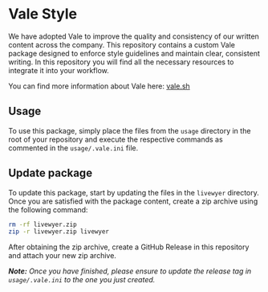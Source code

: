 # Vale Style

We have adopted Vale to improve the quality and consistency of our written content across the company. This repository contains a custom Vale package designed to enforce style guidelines and maintain clear, consistent writing. In this repository you will find all the necessary resources to integrate it into your workflow.

You can find more information about Vale here: [vale.sh](https://vale.sh/docs)

## Usage

To use this package, simply place the files from the `usage` directory in the root of your repository and execute the respective commands as commented in the `usage/.vale.ini` file.

## Update package

To update this package, start by updating the files in the `livewyer` directory. Once you are satisfied with the package content, create a zip archive using the following command:

```bash
rm -rf livewyer.zip
zip -r livewyer.zip livewyer
```

After obtaining the zip archive, create a GitHub Release in this repository and attach your new zip archive.

***Note:** Once you have finished, please ensure to update the release tag in `usage/.vale.ini` to the one you just created.*